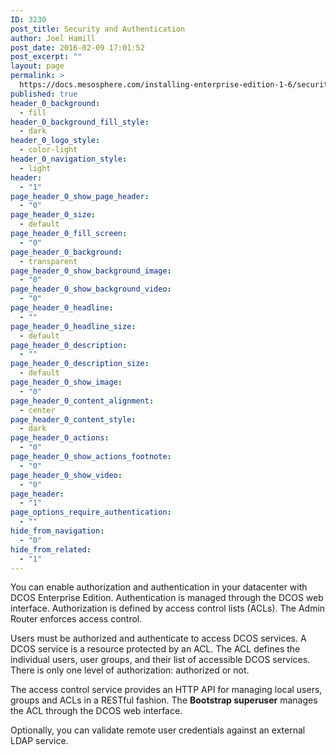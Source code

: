 ```yaml
---
ID: 3230
post_title: Security and Authentication
author: Joel Hamill
post_date: 2016-02-09 17:01:52
post_excerpt: ""
layout: page
permalink: >
  https://docs.mesosphere.com/installing-enterprise-edition-1-6/security-and-authentication/
published: true
header_0_background:
  - fill
header_0_background_fill_style:
  - dark
header_0_logo_style:
  - color-light
header_0_navigation_style:
  - light
header:
  - "1"
page_header_0_show_page_header:
  - "0"
page_header_0_size:
  - default
page_header_0_fill_screen:
  - "0"
page_header_0_background:
  - transparent
page_header_0_show_background_image:
  - "0"
page_header_0_show_background_video:
  - "0"
page_header_0_headline:
  - ""
page_header_0_headline_size:
  - default
page_header_0_description:
  - ""
page_header_0_description_size:
  - default
page_header_0_show_image:
  - "0"
page_header_0_content_alignment:
  - center
page_header_0_content_style:
  - dark
page_header_0_actions:
  - "0"
page_header_0_show_actions_footnote:
  - "0"
page_header_0_show_video:
  - "0"
page_header:
  - "1"
page_options_require_authentication:
  - ""
hide_from_navigation:
  - "0"
hide_from_related:
  - "1"
---
```

You can enable authorization and authentication in your datacenter with DCOS Enterprise Edition. Authentication is managed through the DCOS web interface. Authorization is defined by access control lists (ACLs). The Admin Router enforces access control.

Users must be authorized and authenticate to access DCOS services. A DCOS service is a resource protected by an ACL. The ACL defines the individual users, user groups, and their list of accessible DCOS services. There is only one level of authorization: authorized or not.

The access control service provides an HTTP API for managing local users, groups and ACLs in a RESTful fashion. The **Bootstrap superuser** manages the ACL through the DCOS web interface.

Optionally, you can validate remote user credentials against an external LDAP service.